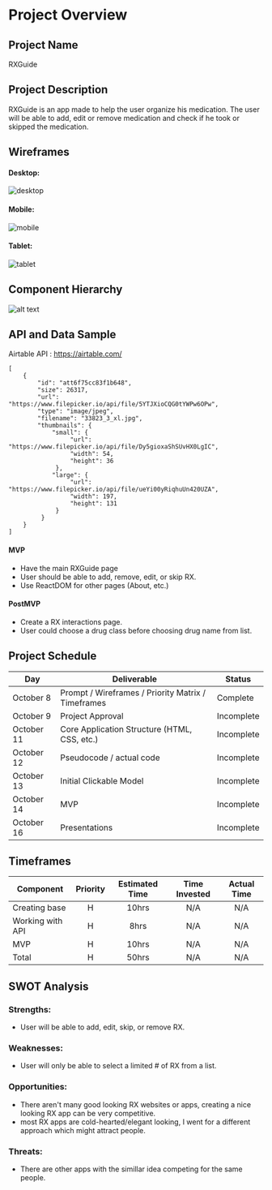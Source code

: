 # Project Overview

## Project Name

RXGuide

## Project Description

RXGuide is an app made to help the user organize his medication.
The user will be able to add, edit or remove medication and check if he took or skipped the medication.

## Wireframes

#### Desktop: 
![desktop](https://i.imgur.com/nGl2Pbi.png)
#### Mobile: 
![mobile](https://i.imgur.com/1d2Rrpz.png)
#### Tablet: 
![tablet](https://i.imgur.com/5UDLN0K.png)

## Component Hierarchy

![alt text](https://i.imgur.com/twF7C35.png)

## API and Data Sample

Airtable API : https://airtable.com/
```
[
    {
        "id": "att6f75cc83f1b648",
        "size": 26317,
        "url": "https://www.filepicker.io/api/file/5YTJXioCQG0tYWPw6OPw",
        "type": "image/jpeg",
        "filename": "33823_3_xl.jpg",
        "thumbnails": {
            "small": {
                 "url": "https://www.filepicker.io/api/file/Dy5gioxaShSUvHX0LgIC",
                 "width": 54,
                 "height": 36
             },
            "large": {
                 "url": "https://www.filepicker.io/api/file/ueYi00yRiqhuUn420UZA",
                 "width": 197,
                 "height": 131
             }
         }
    }
]
```                         

#### MVP

- Have the main RXGuide page
- User should be able to add, remove, edit, or skip RX.
- Use ReactDOM for other pages (About, etc.)

#### PostMVP

- Create a RX interactions page.
- User could choose a drug class before choosing drug name from list.

## Project Schedule

| Day        | Deliverable                                        | Status     |
| ---------- | -------------------------------------------------- | ---------- |
| October 8  | Prompt / Wireframes / Priority Matrix / Timeframes | Complete   |
| October 9  | Project Approval                                   | Incomplete |
| October 11 | Core Application Structure (HTML, CSS, etc.)       | Incomplete |
| October 12 | Pseudocode / actual code                           | Incomplete |
| October 13 | Initial Clickable Model                            | Incomplete |
| October 14 | MVP                                                | Incomplete |
| October 16 | Presentations                                      | Incomplete |

## Timeframes

| Component        | Priority | Estimated Time | Time Invested | Actual Time |
| ---------------- | :------: | :------------: | :-----------: | :---------: |
| Creating base    |    H     |     10hrs      |      N/A      |     N/A     |
| Working with API |    H     |      8hrs      |      N/A      |     N/A     |
| MVP              |    H     |     10hrs      |      N/A      |     N/A     |
| Total            |    H     |     50hrs      |      N/A      |     N/A     |

## SWOT Analysis

### Strengths:

- User will be able to add, edit, skip, or remove RX.

### Weaknesses:

- User will only be able to select a limited # of RX from a list.

### Opportunities:

- There aren't many good looking RX websites or apps, creating a nice looking RX app can be very competitive.
- most RX apps are cold-hearted/elegant looking, I went for a different approach which might attract people.

### Threats:

- There are other apps with the simillar idea competing for the same people.
